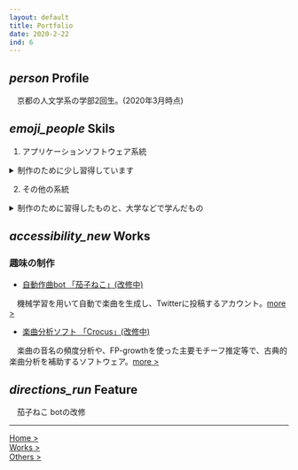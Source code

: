 ```yaml
---
layout: default
title: Portfolio
date: 2020-2-22
ind: 6
---
```


## <i class="material-icons mdc-list-item__graphic" aria-hidden="true">person</i> Profile

　京都の人文学系の学部2回生。(2020年3月時点)

## <i class="material-icons mdc-list-item__graphic" aria-hidden="true">emoji_people</i> Skils

1. アプリケーションソフトウェア系統

<details>

<summary>制作のために少し習得しています</summary>
<div>

- 制作環境の扱い

 | :---: | :--- |
 | OS | Windows, ubuntu | 
 | App | DAW, Vocaloid, Git, Elan, Praat, Unity など | 
 | 言語 他 | Python, c/c++, R, javascript, Markup, (SQL, java, php) | 

</div>

</details>

2. その他の系統

<details>

<summary>制作のために習得したものと、大学などで学んだもの</summary>
<div>

- 人文・芸術

 | :---: | :--- |
 | 音楽 | 楽曲分析, (作曲, 楽譜浄書) |

</div>

</details>

## <i class="material-icons mdc-list-item__graphic" aria-hidden="true">accessibility_new</i> Works

### 趣味の制作

- [自動作曲bot 「茄子ねこ」(改修中)](https://twitter.com/cc_99_ff)

　機械学習を用いて自動で楽曲を生成し、Twitterに投稿するアカウント。[more >](https://nakashimas.github.io/docs/works/nasnecobot.html)

- [楽曲分析ソフト 「Crocus」(改修中)](https://github.com/nasneco/Crocus)

　楽曲の音名の頻度分析や、FP-growthを使った主要モチーフ推定等で、古典的楽曲分析を補助するソフトウェア。[more >](https://nakashimas.github.io/docs/works/crocus.html)

## <i class="material-icons mdc-list-item__graphic" aria-hidden="true">directions_run</i> Feature

　茄子ねこ botの改修

<hr>

[Home >](https://nakashimas.github.io/index.html)  
[Works >](https://nakashimas.github.io/docs/others/others.html)  
[Others >](https://nakashimas.github.io/docs/others/others.html)
